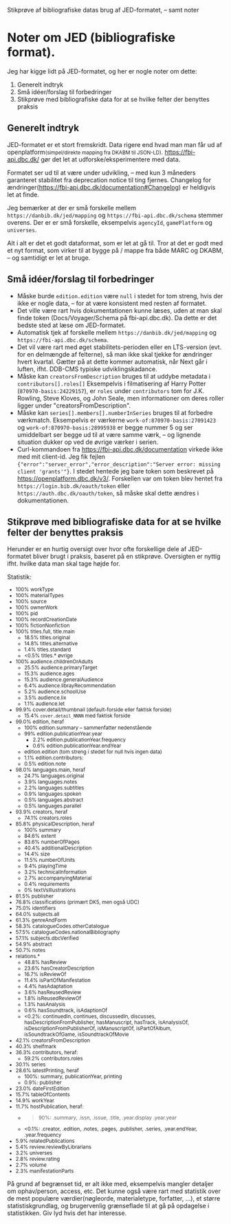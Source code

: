 Stikprøve af bibliografiske datas brug af JED-formatet, – samt noter

# Noter om JED (bibliografiske format).

Jeg har kigge lidt på JED-formatet, og her er nogle noter om dette:

1. Generelt indtryk
2. Små idéer/forslag til forbedringer
3. Stikprøve med bibliografiske data for at se hvilke felter der benyttes praksis

## Generelt indtryk

JED-formatet er et stort fremskridt.  Data rigere end hvad man man får ud af openplatform<small>(simpel/direkte mapping fra DKABM til JSON-LD)</small>.  https://fbi-api.dbc.dk/ gør det let at udforske/eksperimentere med data.

Formatet ser ud til at være under udvikling, – med kun 3 måneders garanteret stabilitet fra deprecation notice til ting fjernes. Changelog for ændringer(https://fbi-api.dbc.dk/documentation#Changelog) er heldigvis let at finde.

Jeg bemærker at der er små forskelle mellem `https://danbib.dk/jed/mapping` og `https://fbi-api.dbc.dk/schema` stemmer overens. Der er er små forskelle, eksempelvis `agencyId`, `gamePlatform` og `universes`.

Alt i alt er det et godt dataformat, som er let at gå til. 
Tror at det er godt med et nyt format, som virker til at bygge på / mappe fra både MARC og DKABM, – og samtidigt er let at bruge.

## Små idéer/forslag til forbedringer

- Måske burde `edition.edition` være `null` i stedet for tom streng, hvis der ikke er nogle data, – for at være konsistent med resten af formatet.
- Det ville være rart hvis dokumentationen kunne læses, uden at man skal finde token (Docs/Voyager/Schema på fbi-api.dbc.dk). Da dette er det bedste sted at læse om JED-formatet.
- Automatisk tjek af forskelle mellem `https://danbib.dk/jed/mapping` og `https://fbi-api.dbc.dk/schema`.
- Det vil være rart med øget stabilitets-perioden eller en LTS-version (evt. for en delmængde af felterne), så man ikke skal tjekke for ændringer hvert kvartal. Gætter på at dette kommer automatisk, når Next går i luften, ifht. DDB-CMS typiske udviklingskadance.
- Måske kan `creatorsFromDescription` bruges til at uddybe metadata i `contributors[].roles[]` Eksempelvis i filmatisering af Harry Potter (`870970-basis:24229157`), er `roles` under `contributors` tom for J.K. Rowling, Steve Kloves, og John Seale, men informationer om deres roller ligger under "creatorsFromDescription".
- Måske kan `series[].members[].numberInSeries` bruges til at forbedre værkmatch. Eksempelvis er værkerne `work-of:870970-basis:27091423` og `work-of:870970-basis:28995938` er begge nummer 5 og ser umiddelbart ser begge ud til at være samme værk, – og lignende situation dukker op ved de øvrige værker i serien.
- Curl-kommandoen fra https://fbi-api.dbc.dk/documentation virkede ikke med mit client-id. Jeg fik fejlen `{"error":"server_error","error_description":"Server error: missing client 'grants'"}`.  I stedet hentede jeg bare token som beskrevet på https://openplatform.dbc.dk/v3/.  Forskellen var om token blev hentet fra `https://login.bib.dk/oauth/token` eller `https://auth.dbc.dk/oauth/token`, så måske skal dette ændres i dokumentationen.

## Stikprøve med bibliografiske data for at se hvilke felter der benyttes praksis

Herunder er en hurtig oversigt over hvor ofte forskellige dele af JED-formatet bliver brugt i praksis, baseret på en stikprøve.  Oversigten er nyttig ifht. hvilke data man skal tage højde for.


<!-- på ca. 738.000 poster (heraf 426K katalog-poster og 170K basisposter). Stikprøven er fundet ved at hente værker og relaterede poster til 80K tilfældige PID'er, der blev vist i DDB-CMS i november 2023.-->
Statistik:

<small>

- 100% workType
- 100% materialTypes
- 100% source
- 100% ownerWork
- 100% pid
- 100% recordCreationDate
- 100% fictionNonfiction
- 100% titles.full, title.main
    - 18.5% titles.original
    - 14.8% titles.alternative
    - 1.4% titles.standard
    - <0.5% titles.* øvrige
- 100% audience.childrenOrAdults
    - 25.5% audience.primaryTarget
    - 15.3% audience.ages
    - 15.3% audience.generalAudience
    - 6.4% audience.librayRecommendation
    - 5.2% audience.schoolUse
    - 3.5% audience.lix
    - 1.1% audience.let
- 99.9% cover.detail/thumbnail (default-forside eller faktisk forside)
    - 15.4% `cover.detail_NNNN` med faktisk forside
- 99.0% edition, heraf
    - 100% edition.summary – sammenfatter nedenstående
    - 99% edition.publicationYear.year
        - 2.2% edition.publicationYear.frequency
        - 0.6% edition.publicationYear.endYear
    - edition.edition (tom streng i stedet for null hvis ingen data)
    - 1.1% edition.contributors:
    - 0.5% edition.note
- 98.0% languages.main, heraf
    - 24.7% languages.original
    - 3.9% languages.notes
    - 2.2% languages.subtitles
    - 0.9% languages.spoken
    - 0.5% languages.abstract
    - 0.5% languages.parallel
- 93.9% creators, heraf
    - 74.1% creators.roles
- 85.8% physicalDescription, heraf
    - 100% summary
    - 84.6% extent
    - 83.6% numberOfPages
    - 40.4% additionalDescription
    - 14.4% size
    - 11.5% numberOfUnits
    - 9.4% playingTime
    - 3.2% technicalInformation
    - 2.7% accompanyingMaterial
    - 0.4% requirements
    - 0% textVsIllustrations
- 81.5% publisher
- 76.8% classifications (primært DK5, men også UDC)
- 75.0% identifiers
- 64.0% subjects.all
- 61.3% genreAndForm
- 58.3% catalogueCodes.otherCatalogue
- 57.5% catalogueCodes.nationalBibliography
- 57.1% subjects.dbcVerified
- 54.9% abstract
- 50.7% notes
- relations.*
    - 48.8% hasReview
    - 23.6% hasCreatorDescription
    - 16.7% isReviewOf
    - 11.4% isPartOfManifestation
    - 4.4% hasAdaptation
    - 3.6% hasReusedReview
    - 1.8% isReusedReviewOf
    - 1.3% hasAnalysis
    - 0.6% hasSoundtrack, isAdaptionOf
    - <0.2%: continuedIn, continues, discussedIn, discusses, hasDescriptionFromPublisher, hasManuscript, hasTrack, isAnalysisOf, isDescriptionFromPublisherOf, isManuscriptOf, isPartOfAlbum, isSoundtrackOfGame, isSoundtrackOfMovie
- 42.1% creatorsFromDescription
- 40.3% shelfmark
- 36.3% contributors, heraf:
    - 59.2% contributors.roles
- 30.1% series
- 28.6% latestPrinting, heraf
    - 100%: summary, publicationYear, printing
    - 0.9%: publisher
- 23.0% dateFirstEdition
- 15.7% tableOfContents
- 14.9% workYear
- 11.7% hostPublication, heraf:
    - >90%: .summary, .issn, .issue, .title, .year.display .year.year
    - <0.1%: .creator, .edition, .notes, .pages, .publisher, .series, .year.endYear, .year.frequency
- 5.9% relatedPublications
- 5.4% review.reviewByLibrarians
- 3.2% universes
- 2.8% review.rating
- 2.7% volume
- 2.3% manifestationParts

</small>

På grund af begrænset tid, er alt ikke med, eksempelvis mangler detaljer om ophav/person, access, etc. Det kunne også være rart med statistik over de mest populære værdier(nøgleorde, materialetype, forfatter, ...), et større statistiskgrundlag, og brugervenlig grænseflade til at gå på opdagelse i statistikken. Giv lyd hvis det har interesse.
